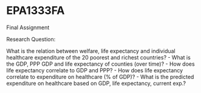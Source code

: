 # EPA1333FA
Final Assignment

Research Question:

What is the relation between welfare, life expectancy and individual healthcare expenditure of the 20 poorest and richest countries?
	- What is the GDP, PPP GDP and life expectancy of counties (over time)?
	- How does life expectancy correlate to GDP and PPP?
	- How does life expectancy correlate to expenditure on healthcare (% of GDP)?
	- What is the predicted expenditure on healthcare based on GDP, life expectancy, current exp.?
	
	
	
